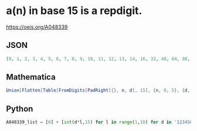 # a\(n\) in base 15 is a repdigit\.
https://oeis.org/A048339
## JSON
```JSON
[0, 1, 2, 3, 4, 5, 6, 7, 8, 9, 10, 11, 12, 13, 14, 16, 32, 48, 64, 80, 96, 112, 128, 144, 160, 176, 192, 208, 224, 241, 482, 723, 964, 1205, 1446, 1687, 1928, 2169, 2410, 2651, 2892, 3133, 3374, 3616, 7232, 10848, 14464, 18080, 21696, 25312, 28928, 32544]
```
## Mathematica
```Mathematica
Union[Flatten[Table[FromDigits[PadRight[{}, n, d], 15], {n, 0, 5}, {d, 14}]]] (* _Harvey P. Dale_, Feb 05 2014 *)
```
## Python
```Python
A048339_list = [0] + [int(d*l,15) for l in range(1,10) for d in '123456789abcde'] # _Chai Wah Wu_, May 30 2016
```
